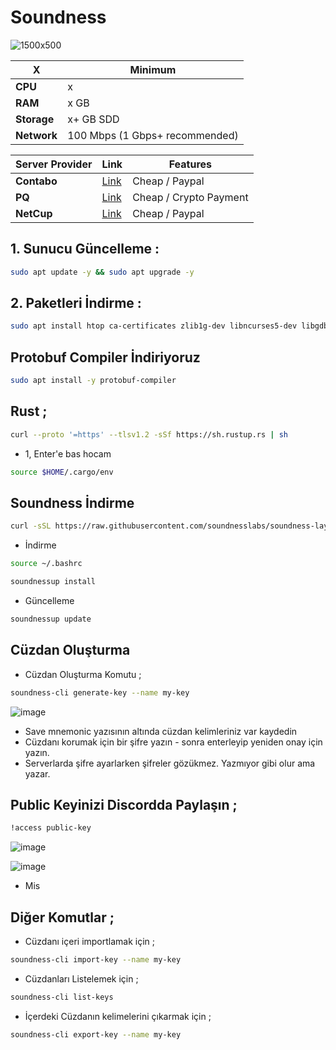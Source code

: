 # Soundness

![1500x500](https://github.com/user-attachments/assets/6411da65-2338-4de9-8ac1-501c845e2a29)

| X        | Minimum              |
|------------------|----------------------------|
| **CPU**          | x |
| **RAM**          | x GB                     |
| **Storage**      | x+ GB SDD                   |
| **Network**      | 100 Mbps (1 Gbps+ recommended) |

| Server Provider        | Link              | Features |
|------------------|----------------------------|----------------------------|
| **Contabo**          | [Link](https://www.dpbolvw.net/click-101330552-12454592)                     | Cheap / Paypal  |
| **PQ**      | [Link](https://pq.hosting/?from=627713)                  | Cheap / Crypto Payment |
| **NetCup**          | [Link](https://www.netcup.com/en/?ref=261820) | Cheap / Paypal |


## 1. Sunucu Güncelleme : 

```bash
sudo apt update -y && sudo apt upgrade -y
```
## 2. Paketleri İndirme :

```bash
sudo apt install htop ca-certificates zlib1g-dev libncurses5-dev libgdbm-dev libnss3-dev tmux iptables curl nvme-cli git wget make jq libleveldb-dev build-essential pkg-config ncdu tar clang bsdmainutils lsb-release libssl-dev libreadline-dev libffi-dev jq gcc screen file unzip lz4 -y
```

## Protobuf Compiler İndiriyoruz

```bash
sudo apt install -y protobuf-compiler
```

## Rust ; 

```bash
curl --proto '=https' --tlsv1.2 -sSf https://sh.rustup.rs | sh
```

- 1, Enter'e bas hocam

```bash
source $HOME/.cargo/env
```

## Soundness İndirme

```bash
curl -sSL https://raw.githubusercontent.com/soundnesslabs/soundness-layer/main/soundnessup/install | bash
```

- İndirme

```bash
source ~/.bashrc 
```


```bash
soundnessup install
```

- Güncelleme

```bash
soundnessup update
```

## Cüzdan Oluşturma

- Cüzdan Oluşturma Komutu ; 

```bash
soundness-cli generate-key --name my-key
```

![image](https://github.com/user-attachments/assets/2b4ef606-bf79-410f-9a3d-bd734ca7b9d7)


- Save mnemonic yazısının altında cüzdan kelimleriniz var kaydedin
- Cüzdanı korumak için bir şifre yazın - sonra enterleyip yeniden onay için yazın.
- Serverlarda şifre ayarlarken şifreler gözükmez. Yazmıyor gibi olur ama yazar.

## Public Keyinizi Discordda Paylaşın ; 
```bash
!access public-key
```
![image](https://github.com/user-attachments/assets/d368c41c-dc3f-4e07-aa50-fef56c2141a2)

![image](https://github.com/user-attachments/assets/040cfbb7-fe7d-4513-8f58-6de1c66a96a5)

- Mis

## Diğer Komutlar ; 

- Cüzdanı içeri importlamak için ; 
```bash
soundness-cli import-key --name my-key
```

- Cüzdanları Listelemek için ; 

```bash
soundness-cli list-keys
```

- İçerdeki Cüzdanın kelimelerini çıkarmak için ; 

```bash
soundness-cli export-key --name my-key
```



